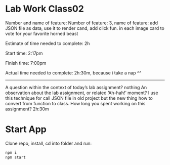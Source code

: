 # Lab Work Class02

Number and name of feature: Number of feature: 3, name of feature: add JSON file as data, use it to render cand, add click fun. in each image card to vote for your favorite horned beast

Estimate of time needed to complete: 2h

Start time: 2:17pm

Finish time: 7:00pm

Actual time needed to complete: 2h:30m, because i take a nap ^^

---------------------------------

A question within the context of today’s lab assignment? nothing
An observation about the lab assignment, or related ‘Ah-hah!’ moment? I use this technique for call JSON file in old project but the new thing how to convert from function to class.
How long you spent working on this assignment? 2h:30m

# Start App
Clone repo, install, cd into folder and run:
```bash
npm i
npm start
```